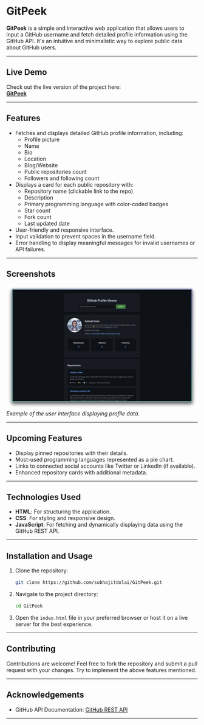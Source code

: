 # GitPeek

**GitPeek** is a simple and interactive web application that allows users to input a GitHub username and fetch detailed profile information using the GitHub API. It's an intuitive and minimalistic way to explore public data about GitHub users.

---

## Live Demo

Check out the live version of the project here:  
[**GitPeek**](https://subhajitdolai.github.io/GitPeek/)

---

## Features

- Fetches and displays detailed GitHub profile information, including:
  - Profile picture
  - Name
  - Bio
  - Location
  - Blog/Website
  - Public repositories count
  - Followers and following count
- Displays a card for each public repository with:
  - Repository name (clickable link to the repo)
  - Description
  - Primary programming language with color-coded badges
  - Star count
  - Fork count
  - Last updated date
- User-friendly and responsive interface.
- Input validation to prevent spaces in the username field.
- Error handling to display meaningful messages for invalid usernames or API failures.

---

## Screenshots

![GitPeek Screenshot](/Screenshot.png)  
*Example of the user interface displaying profile data.*

---

## Upcoming Features

- Display pinned repositories with their details.
- Most-used programming languages represented as a pie chart.
- Links to connected social accounts like Twitter or LinkedIn (if available).
- Enhanced repository cards with additional metadata.

---

## Technologies Used

- **HTML**: For structuring the application.
- **CSS**: For styling and responsive design.
- **JavaScript**: For fetching and dynamically displaying data using the GitHub REST API.

---

## Installation and Usage

1. Clone the repository:
   ```bash
   git clone https://github.com/subhajitdolai/GitPeek.git
   ```

2. Navigate to the project directory:
   ```bash
   cd GitPeek
   ```

3. Open the `index.html` file in your preferred browser or host it on a live server for the best experience.

---

## Contributing

Contributions are welcome! Feel free to fork the repository and submit a pull request with your changes. Try to implement the above features mentioned.

---

## Acknowledgements

- GitHub API Documentation: [GitHub REST API](https://docs.github.com/en/rest)

---